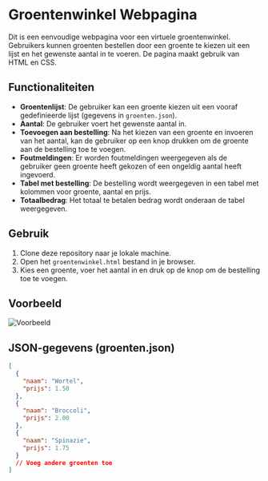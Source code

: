 # Groentenwinkel Webpagina

Dit is een eenvoudige webpagina voor een virtuele groentenwinkel. Gebruikers kunnen groenten bestellen door een groente te kiezen uit een lijst en het gewenste aantal in te voeren. De pagina maakt gebruik van HTML en CSS.

## Functionaliteiten

- **Groentenlijst**: De gebruiker kan een groente kiezen uit een vooraf gedefinieerde lijst (gegevens in `groenten.json`).
- **Aantal**: De gebruiker voert het gewenste aantal in.
- **Toevoegen aan bestelling**: Na het kiezen van een groente en invoeren van het aantal, kan de gebruiker op een knop drukken om de groente aan de bestelling toe te voegen.
- **Foutmeldingen**: Er worden foutmeldingen weergegeven als de gebruiker geen groente heeft gekozen of een ongeldig aantal heeft ingevoerd.
- **Tabel met bestelling**: De bestelling wordt weergegeven in een tabel met kolommen voor groente, aantal en prijs.
- **Totaalbedrag**: Het totaal te betalen bedrag wordt onderaan de tabel weergegeven.

## Gebruik

1. Clone deze repository naar je lokale machine.
2. Open het `groentenwinkel.html` bestand in je browser.
3. Kies een groente, voer het aantal in en druk op de knop om de bestelling toe te voegen.

## Voorbeeld

![Voorbeeld](grocery_store/images/screen_groentenwinkel.png)

## JSON-gegevens (groenten.json)

```json
[
  {
    "naam": "Wortel",
    "prijs": 1.50
  },
  {
    "naam": "Broccoli",
    "prijs": 2.00
  },
  {
    "naam": "Spinazie",
    "prijs": 1.75
  }
  // Voeg andere groenten toe
]
```
